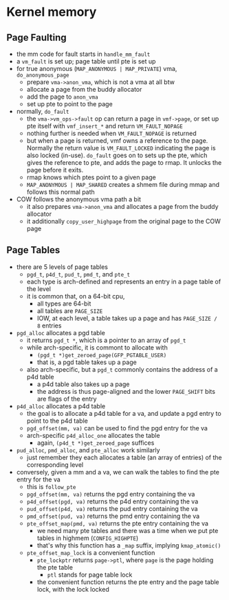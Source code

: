 Kernel memory
=============

## Page Faulting

- the mm code for fault starts in `handle_mm_fault`
- a `vm_fault` is set up; page table until pte is set up
- for true anonymous (`MAP_ANONYMOUS | MAP_PRIVATE`) vma, `do_anonymous_page`
  - prepare `vma->anon_vma`, which is not a vma at all btw
  - allocate a page from the buddy allocator
  - add the page to `anon_vma`
  - set up pte to point to the page
- normally, `do_fault`
  - the `vma->vm_ops->fault` op can return a page in `vmf->page`, or set up pte
    itself with `vmf_insert_*` and return `VM_FAULT_NOPAGE`
  - nothing further is needed when `VM_FAULT_NOPAGE` is returned
  - but when a page is returned, vmf owns a reference to the page.  Normally
    the return value is `VM_FAULT_LOCKED` indicating the page is also locked
    (in-use).  `do_fault` goes on to sets up the pte, which gives the
    reference to pte, and adds the page to rmap.  It unlocks the page before
    it exits.
  - rmap knows which ptes point to a given page
  - `MAP_ANONYMOUS | MAP_SHARED` creates a shmem file during mmap and follows
    this normal path
- COW follows the anonymous vma path a bit
  - it also prepares `vma->anon_vma` and allocates a page from the buddy
    allocator
  - it additionally `copy_user_highpage` from the original page to the COW
    page

## Page Tables

- there are 5 levels of page tables
  - `pgd_t`, `p4d_t`, `pud_t`, `pmd_t`, and `pte_t`
  - each type is arch-defined and represents an entry in a page table of the
    level
  - it is common that, on a 64-bit cpu,
    - all types are 64-bit
    - all tables are `PAGE_SIZE`
    - IOW, at each level, a table takes up a page and has `PAGE_SIZE / 8`
      entries
- `pgd_alloc` allocates a pgd table
  - it returns `pgd_t *`, which is a pointer to an array of `pgd_t`
  - while arch-specific, it is commont to allocate with
    - `(pgd_t *)get_zeroed_page(GFP_PGTABLE_USER)`
    - that is, a pgd table takes up a page
  - also arch-specific, but a `pgd_t` commonly contains the address of a p4d
    table
    - a p4d table also takes up a page
    - the address is thus page-aligned and the lower `PAGE_SHIFT` bits are
      flags of the entry
- `p4d_alloc` allocates a p4d table
  - the goal is to allocate a p4d table for a va, and update a pgd entry to
    point to the p4d table
  - `pgd_offset(mm, va)` can be used to find the pgd entry for the va
  - arch-specific `p4d_alloc_one` allocates the table
    - again, `(p4d_t *)get_zeroed_page` suffices
- `pud_alloc`, `pmd_alloc`, and `pte_alloc` work similarly
  - just remember they each allocates a table (an array of entries) of the
    corresponding level
- conversely, given a mm and a va, we can walk the tables to find the pte
  entry for the va
  - this is `follow_pte`
  - `pgd_offset(mm, va)` returns the pgd entry containing the va
  - `p4d_offset(pgd, va)` returns the p4d entry containing the va
  - `pud_offset(p4d, va)` returns the pud entry containing the va
  - `pmd_offset(pud, va)` returns the pmd entry containing the va
  - `pte_offset_map(pmd, va)` returns the pte entry containing the va
    - we need many pte tables and there was a time when we put pte tables in
      highmem (`CONFIG_HIGHPTE`)
    - that's why this function has a `_map` suffix, implying `kmap_atomic()`
  - `pte_offset_map_lock` is a convenient function
    - `pte_lockptr` returns `page->ptl`, where `page` is the page holding the
      pte table
      - `ptl` stands for page table lock
    - the convenient function returns the pte entry and the page table lock,
      with the lock locked

